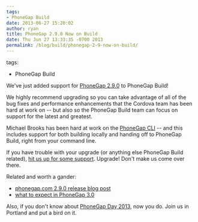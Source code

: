 ```yaml
---
tags:
- PhoneGap Build
date: 2013-06-27 15:20:02
author: ryan
title: PhoneGap 2.9.0 Now on Build
date: Thu Jun 27 13:33:35 -0700 2013
permalink: /blog/build/phonegap-2-9-now-on-build/
---
```

tags:
- PhoneGap Build

We've just added support for [PhoneGap 2.9.0](http://phonegap.com/blog/2013/06/26/pg-290-released/) to PhoneGap Build! 

We highly recommend upgrading so you can take advantage of all of the bug fixes and performance enhancements that the Cordova team has been hard at work on -- but also so the PhoneGap Build team can focus on support for the latest and greatest. 

<!-- end-slug -->

Michael Brooks has been hard at work on the [PhoneGap CLI](http://log.michaelbrooks.ca/post/phonegap-cli-preview) -- and this includes support for both building locally and handing off to PhoneGap Build, right from your command line. 

If you have trouble with your upgrade (or anything else PhoneGap Build related), [hit us up for some support](http://community.phonegap.com/nitobi). Upgrade! Don't make us come over there.

Related and worth a gander:

 - [phonegap.com 2.9.0 release blog post](http://phonegap.com/blog/2013/06/26/pg-290-released/)
 - [what to expect in PhoneGap 3.0](http://phonegap.com/blog/2013/06/20/coming-soon-phonegap30/)

Also, if you don't know about [PhoneGap Day 2013](http://pgday.phonegap.com/), now you do. Join us in Portland and put a bird on it.
